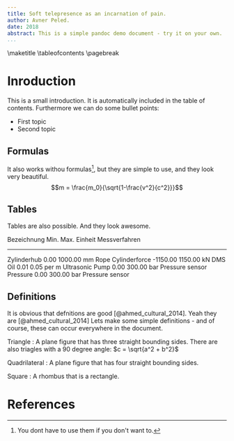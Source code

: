 ```yaml
---
title: Soft telepresence as an incarnation of pain.
author: Avner Peled.
date: 2018
abstract: This is a simple pandoc demo document - try it on your own.
...
```



\maketitle
\tableofcontents
\pagebreak

Inroduction
===========
This is a small introduction. It is automatically included in the table of contents. Furthermore we can do some bullet points:

* First topic
* Second topic


Formulas
--------
It also works withou formulas[^1], but they are simple to use, and they look very beautiful.
$$m = \frac{m_0}{\sqrt{1-\frac{v^2}{c^2}}}$$

[^1]: You dont have to use them if you don't want to.

Tables
------
Tables are also possible. And they look awesome.

Bezeichnung               Min.      Max.    Einheit    Messverfahren
-------------------  ---------   -------   ---------   ---------------------
Zylinderhub               0.00   1000.00      mm       Rope
Cylinderforce         -1150.00   1150.00      kN       DMS
Oil                       0.01      0.05     per m     Ultrasonic
Pump                      0.00    300.00      bar      Pressure sensor
Pressure                  0.00    300.00      bar      Pressure sensor


Definitions
-----------
It is obvious that defnitions are good [@ahmed_cultural_2014].
Yeah they are [@ahmed_cultural_2014]
Lets make some simple definitions - and of course, these can occur everywhere in the document.

Triangle
  : A plane figure that has three straight bounding sides. There are also triagles with a 90 degree angle: $c = \sqrt{a^2 + b^2}$

Quadrilateral
  : A plane figure that has four straight bounding sides.

Square
  : A rhombus that is a rectangle.

# References

